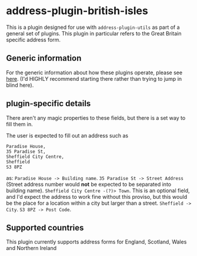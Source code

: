 




# address-plugin-british-isles

This is a plugin designed for use with `address-plugin-utils` as part of a general set of plugins. This plugin in particular refers to the Great Britain specific address form.
## Generic information
For the generic information about how these plugins operate, please see [here](https://github.com/openlibraryenvironment/address-plugin-generic/blob/master/README.md). (I'd HIGHLY recommend starting there rather than trying to jump in blind here).

## plugin-specific details
There aren't any magic properties to these fields, but there is a set way to fill them in.

The user is expected to fill out an address such as
```
Paradise House,
35 Paradise St,
Sheffield City Centre,
Sheffield
S3 8PZ
```
as:
 `Paradise House -> Building name`.
`35 Paradise St -> Street Address` (Street address number would **not** be expected to be separated into building name).
`Sheffield City Centre -(?)> Town`. This is an optional field, and I'd expect the address to work fine without this proviso, but this would be the place for a location within a city but larger than a street.
`Sheffield -> City`.
`S3 8PZ -> Post Code`.

## Supported countries
This plugin currently supports address forms for England, Scotland, Wales and Northern Ireland

